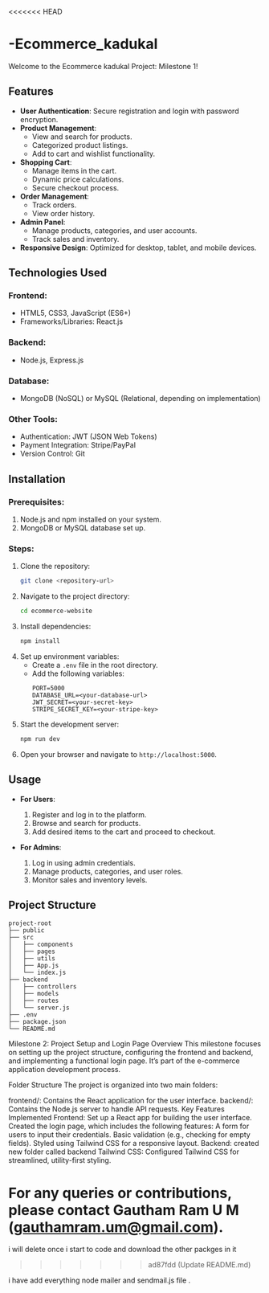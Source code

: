 <<<<<<< HEAD
# -Ecommerce_kadukal
Welcome to the Ecommerce kadukal Project: Milestone 1!

## Features

- **User Authentication**: Secure registration and login with password encryption.
- **Product Management**:
  - View and search for products.
  - Categorized product listings.
  - Add to cart and wishlist functionality.
- **Shopping Cart**:
  - Manage items in the cart.
  - Dynamic price calculations.
  - Secure checkout process.
- **Order Management**:
  - Track orders.
  - View order history.
- **Admin Panel**:
  - Manage products, categories, and user accounts.
  - Track sales and inventory.
- **Responsive Design**: Optimized for desktop, tablet, and mobile devices.

## Technologies Used

### Frontend:
- HTML5, CSS3, JavaScript (ES6+)
- Frameworks/Libraries: React.js

### Backend:
- Node.js, Express.js

### Database:
- MongoDB (NoSQL) or MySQL (Relational, depending on implementation)

### Other Tools:
- Authentication: JWT (JSON Web Tokens)
- Payment Integration: Stripe/PayPal
- Version Control: Git

## Installation

### Prerequisites:
1. Node.js and npm installed on your system.
2. MongoDB or MySQL database set up.

### Steps:
1. Clone the repository:
   ```bash
   git clone <repository-url>
   ```
2. Navigate to the project directory:
   ```bash
   cd ecommerce-website
   ```
3. Install dependencies:
   ```bash
   npm install
   ```
4. Set up environment variables:
   - Create a `.env` file in the root directory.
   - Add the following variables:
     ```env
     PORT=5000
     DATABASE_URL=<your-database-url>
     JWT_SECRET=<your-secret-key>
     STRIPE_SECRET_KEY=<your-stripe-key>
     ```
5. Start the development server:
   ```bash
   npm run dev
   ```
6. Open your browser and navigate to `http://localhost:5000`.

## Usage

- **For Users**:
  1. Register and log in to the platform.
  2. Browse and search for products.
  3. Add desired items to the cart and proceed to checkout.

- **For Admins**:
  1. Log in using admin credentials.
  2. Manage products, categories, and user roles.
  3. Monitor sales and inventory levels.

## Project Structure

```
project-root
├── public
├── src
│   ├── components
│   ├── pages
│   ├── utils
│   ├── App.js
│   └── index.js
├── backend
│   ├── controllers
│   ├── models
│   ├── routes
│   └── server.js
├── .env
├── package.json
└── README.md
```

Milestone 2: Project Setup and Login Page
Overview
This milestone focuses on setting up the project structure, configuring the frontend and backend, and implementing a functional login page. It’s part of the e-commerce application development process.

Folder Structure
The project is organized into two main folders:

frontend/: Contains the React application for the user interface.
backend/: Contains the Node.js server to handle API requests.
Key Features Implemented
Frontend:
Set up a React app for building the user interface.
Created the login page, which includes the following features:
A form for users to input their credentials.
Basic validation (e.g., checking for empty fields).
Styled using Tailwind CSS for a responsive layout.
Backend:
created new folder called backend
Tailwind CSS:
Configured Tailwind CSS for streamlined, utility-first styling.


For any queries or contributions, please contact Gautham Ram U M (gauthamram.um@gmail.com).
=======
i will delete once i start to code and download the other packges in it 
>>>>>>> ad87fdd (Update README.md)


i have add everything node mailer and sendmail.js file .